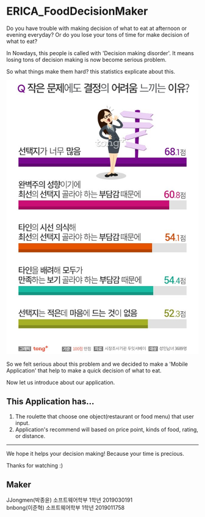 # ERICA_FoodDecisionMaker
Do you have trouble with making decision of what to eat at afternoon or evening everyday?
Or do you lose your tons of time for make decision of what to eat?

In Nowdays, this people is called with 'Decision making disorder'.
It means losing tons of decision making is now become serious problem.

So what things make them hard? this statistics explicate about this.

![결정장애02_f1](./결정장애02_f1.jpg)

So we felt serious about this problem and we decided to make a 'Mobile Application' that help to make a quick decision of what to eat.

Now let us introduce about our application.

This Application has...
---------------------------------------

1. The roulette that choose one object(restaurant or food menu) that user input.
2. Application's recommend will based on price point, kinds of food, rating, or distance.

---------------------------------------

We hope it helps your decision making!
Because your time is precious.

Thanks for watching :)

Maker 
---------------------------------------

JJongmen(박종윤) 소프트웨어학부 1학년 2019030191                                                   
bnbong(이준혁) 소프트웨어학부 1학년 2019011758
